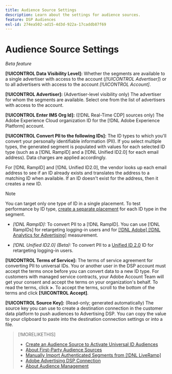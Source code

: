 ```yaml
---
title: Audience Source Settings
description: Learn about the settings for audience sources.
feature: DSP Audiences
exl-id: 274ea502-ad15-4d3d-922a-17caddb87f69
---
```

# Audience Source Settings

*Beta feature*

**[!UICONTROL Data Visibility Level]:** Whether the segments are available to a single advertiser with access to the account (*[!UICONTROL Advertiser]*) or to all advertisers with access to the account *[!UICONTROL Account]*.

**[!UICONTROL Advertiser]:** (Advertiser-level visibility only) The advertiser for whom the segments are available. Select one from the list of advertisers with access to the account.

**[!UICONTROL Enter IMS Org Id]:** ([!DNL Real-Time CDP] sources only) The Adobe Experience Cloud organization ID for the [!DNL Adobe Experience Platform] account.

**[!UICONTROL Convert PII to the following IDs]:** The ID types to which you'll convert your personally identifiable information (PII). If you select multiple types, the generated segment is populated with values for each selected ID type (such as a [!DNL RampID] and a [!DNL Unified ID2.0] for each email address). Data charges are applied accordingly.

For [!DNL RampID] and [!DNL Unified ID2.0], the vendor looks up each email address to see if an ID already exists and translates the address to a matching ID when available. If an ID doesn't exist for the address, then it creates a new ID.

>[!NOTE]
>
>You can target only one type of ID in a single placement. To test performance by ID type, [create a separate placement](/help/dsp/campaign-management/placements/placement-create.md) for each ID type in the segment.

* *[!DNL RampID]:* To convert PII to a [!DNL RampID]. You can use [!DNL RampIDs] for retargeting logging-in users and for [[!DNL Adobe] [!DNL Analytics for Advertising]](/help/integrations/analytics/overview.md) measurement.

* *[!DNL Unified ID2.0] (Beta):* To convert PII to a [Unified ID 2.0](https://unifiedid.com) ID for retargeting logging-in users.

<!-- Later
* *[!DNL ID5] (Beta):* To convert PII to an [!DNL ID5] ID. You can use [!DNL ID5] IDs for retargeting logging-in users and for [[!DNL Adobe] [!DNL Analytics for Advertising]](/help/integrations/analytics/overview.md) measurement.

-->

**[!UICONTROL Terms of Service]:** The terms of service agreement for converting PII to universal IDs. You or another user in the DSP account must accept the terms once before you can convert data to a new ID type. For customers with managed service contracts, your Adobe Account Team will get your consent and accept the terms on your organization's behalf. To read the terms, click **>**. To accept the terms, scroll to the bottom of the terms and click **[!UICONTROL Accept]**.

**[!UICONTROL Source Key]:** (Read-only; generated automatically) The source key you can use to create a destination connection in the customer data platform to push audiences to Advertising DSP. You can copy the value to your clipboard to paste into the destination connection settings or into a file.

>[!MORELIKETHIS]
>
>* [Create an Audience Source to Activate Universal ID Audiences](source-create.md)
>* [About First-Party Audience Sources](source-about.md)
>* [Manually Import Authenticated Segments from [!DNL LiveRamp]](/help/dsp/audiences/sources/source-import-liveramp-segments.md)
>* [Adobe Advertising DSP Connection](https://experienceleague.adobe.com/docs/experience-platform/destinations/catalog/advertising/adobe-advertising-cloud-connection.html)
>* [About Audience Management](/help/dsp/audiences/audience-about.md)
